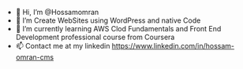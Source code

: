 - 👋 Hi, I’m @Hossamomran
- 👀 I’m Create WebSites using WordPress and native Code
- 🌱 I’m currently learning AWS Clod Fundamentals and Front End Development professional course from Coursera
- 📫 Contact me at my linkedin https://www.linkedin.com/in/hossam-omran-cms

<!---
Hossamomran/Hossamomran is a ✨ special ✨ repository because its `README.md` (this file) appears on your GitHub profile.
You can click the Preview link to take a look at your changes.
--->
